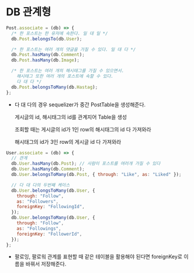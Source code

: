 # DB 관계형

```js
Post.associate = (db) => {
  /* 한 포스트는 한 유저에 속한다. 일 대 일 */
  db.Post.belongsTo(db.User);

  /* 한 포스트는 여러 개의 댓글을 가질 수 있다. 일 대 다 */
  db.Post.hasMany(db.Comment);
  db.Post.hasMany(db.Image);

  /* 한 포스트는 여러 개의 해시태그를 가질 수 있으면서.
    해시태그 또한 여러 개의 포스트에 속할 수 있다.
    다 대 다 */
  db.Post.belongsToMany(db.Hastag);
};
```

- 다 대 다의 경우 sequelizer가 중간 PostTable을 생성해준다.

  게시글의 id, 해시태그의 id를 관계지어 Table을 생성

  조회할 때는 게시글의 id가 1인 row의 해시태그의 id 다 가져와라

  해시태그의 id가 3인 row의 게시글 id 다 가져와라

```js
User.associate = (db) => {
  // 관계
  db.User.hasMany(db.Post); // 사람이 포스트를 여러개 가질 수 있다
  db.User.hasMany(db.Comment);
  db.User.belongsToMany(db.Post, { through: "Like", as: "Liked" });

  // 다 대 다의 두번째 케이스
  db.User.belongsToMany(db.User, {
    through: "Follow",
    as: "Followers",
    foreignKey: "FollowingId",
  });
  db.User.belongsToMany(db.User, {
    through: "Follow",
    as: "Followings",
    foreignKey: "FollowerId",
  });
};
```

- 팔로잉, 팔로워 관계를 표현할 때 같은 테이블을 활용해야 된다면 foreignKey로 이름을 바꿔서 저장해준다.
